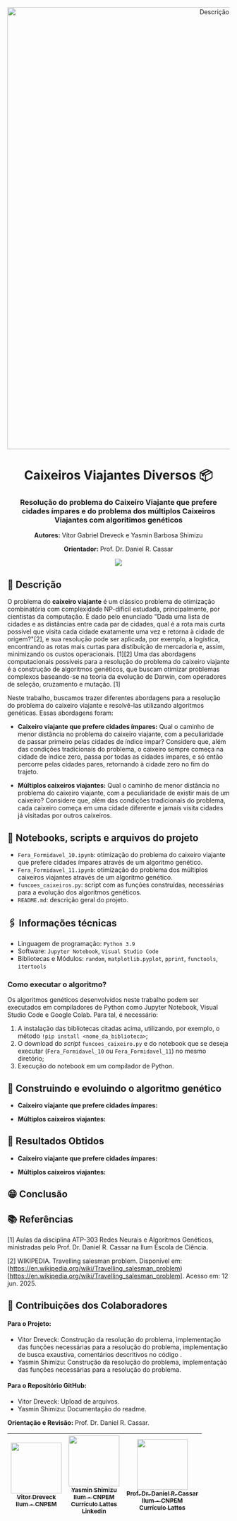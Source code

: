 <div align="center">
  <img src="https://github.com/user-attachments/assets/ccb6f5f1-0e07-4eb2-aa7c-5f681c57a59c" alt="Descrição da imagem" width="1000"/>
</div>

<h1 align="center">Caixeiros Viajantes Diversos 📦</h1>

<h3 align="center">Resolução do problema do Caixeiro Viajante que prefere cidades ímpares e do problema dos múltiplos Caixeiros Viajantes com algoritimos genéticos</h3>

<p align="center"><strong>Autores:</strong> Vítor Gabriel Dreveck e Yasmin Barbosa Shimizu</p>
<p align="center"><strong>Orientador:</strong> Prof. Dr. Daniel R. Cassar</p>

<p align="center">
<img loading="lazy" src="http://img.shields.io/static/v1?label=STATUS&message=EM%20DESENVOLVIMENTO&color=GREEN&style=for-the-badge"/>
</p>

## 📝 Descrição

O problema do **caixeiro viajante** é um clássico problema de otimização combinatória com complexidade NP-difícil estudada, principalmente, por cientistas da computação. É dado pelo enunciado "Dada uma lista de cidades e as distâncias entre cada par de cidades, qual é a rota mais curta possível que visita cada cidade exatamente uma vez e retorna à cidade de origem?"[2], e sua resolução pode ser aplicada, por exemplo, a logística, encontrando as rotas mais curtas para distibuição de mercadoria e, assim, minimizando os custos operacionais. [1][2] Uma das abordagens computacionais possíveis para a resolução do problema do caixeiro viajante é a construção de algoritmos genéticos, que buscam otimizar problemas complexos baseando-se na teoria da evolução de Darwin, com operadores de seleção, cruzamento e mutação. [1]

Neste trabalho, buscamos trazer diferentes abordagens para a resolução do problema do caixeiro viajante e resolvê-las utilizando algoritmos genéticas. Essas abordagens foram: 

* **Caixeiro viajante que prefere cidades ímpares:** Qual o caminho de menor distância no problema do caixeiro viajante, com a peculiaridade de passar primeiro pelas cidades de índice ímpar? Considere que, além das condições tradicionais do problema, o caixeiro sempre começa na cidade de índice zero, passa por todas as cidades ímpares, e só então percorre pelas cidades pares, retornando à cidade zero no fim do trajeto.

* **Múltiplos caixeiros viajantes:** Qual o caminho de menor distância no problema do caixeiro viajante, com a peculiaridade de existir mais de um caixeiro? Considere que, além das condições tradicionais do problema, cada caixeiro começa em uma cidade diferente e jamais visita cidades já visitadas por outros caixeiros.
  
## 📔 Notebooks, scripts e arquivos do projeto
* `Fera_Formidavel_10.ipynb`: otimização do problema do caixeiro viajante que prefere cidades ímpares através de um algoritmo genético.
* `Fera_Formidavel_11.ipynb`: otimização do problema dos múltiplos caixeiros viajantes através de um algoritmo genético.
* `funcoes_caixeiros.py`: script com as funções construídas, necessárias para a evolução dos algoritmos genéticos.
* `README.md`: descrição geral do projeto.
  
## 🖇️ Informações técnicas
* Linguagem de programação: `Python 3.9`
* Software:  `Jupyter Notebook`, `Visual Studio Code`
* Bibliotecas e Módulos: `random`, `matplotlib.pyplot`, `pprint`, `functools`, `itertools`

### Como executar o algoritmo?
Os algoritmos genéticos desenvolvidos neste trabalho podem ser executados em compiladores de Python como Jupyter Notebook, Visual Studio Code e Google Colab. Para tal, é necessário:
1. A instalação das bibliotecas citadas acima, utilizando, por exemplo, o método `!pip install <nome_da_biblioteca>`;
2. O download do *script* `funcoes_caixeiro.py` e do notebook que se deseja executar (`Fera_Formidavel_10` ou `Fera_Formidavel_11`) no mesmo diretório;
3. Execução do notebook em um compilador de Python.
   
## 🧬 Construindo e evoluindo o algoritmo genético

* **Caixeiro viajante que prefere cidades ímpares:**

* **Múltiplos caixeiros viajantes:**

## 🔢 Resultados Obtidos

* **Caixeiro viajante que prefere cidades ímpares:**

* **Múltiplos caixeiros viajantes:**
  

## 😁 Conclusão


## 📚 Referências

[1] Aulas da disciplina ATP-303 Redes Neurais e Algoritmos Genéticos, ministradas pelo Prof. Dr. Daniel R. Cassar na Ilum Escola de Ciência.

[2] WIKIPEDIA. Travelling salesman problem. Disponível em: (https://en.wikipedia.org/wiki/Travelling_salesman_problem)[https://en.wikipedia.org/wiki/Travelling_salesman_problem]. Acesso em: 12 jun. 2025.

## 🧠 Contribuições dos Colaboradores

#### Para o Projeto:
* Vitor Dreveck: Construção da resolução do problema, implementação das funções necessárias para a resolução do problema, implementação de busca exaustiva, comentários descritivos no código .
* Yasmin Shimizu: Construção da resolução do problema, implementação das funções necessárias para a resolução do problema.

#### Para o Repositório GitHub:
* Vitor Dreveck: Upload de arquivos.
* Yasmin Shimizu: Documentação do readme.

**Orientação e Revisão:** Prof. Dr. Daniel R. Cassar.

| [<img loading="lazy" src="https://avatars.githubusercontent.com/u/170521728?v=4" width=115><br><sub> Vitor Dreveck</sub>](https://github.com/vitordreveck-ilum)<br> [<sub>Ilum - CNPEM</sub>](https://ilum.cnpem.br/)<br> | [<img loading="lazy" src="https://avatars.githubusercontent.com/u/171518829?v=4" width=115><br><sub>Yasmin Shimizu</sub>](https://github.com/yasminbshimizu)<br> [<sub>Ilum - CNPEM</sub>](https://ilum.cnpem.br/)<br> [<sub>Currículo Lattes</sub>](https://lattes.cnpq.br/7813674402525956)<br> [<sub>Linkedin</sub>](https://www.linkedin.com/in/yasminbshimizu/) | [<img loading="lazy" src="https://github.com/user-attachments/assets/463d4753-7fa4-4a42-aa54-409e4150bb51" width=115><br> <sub> Prof. Dr. Daniel R. Cassar </sub>](https://github.com/drcassar)<br> [<sub>Ilum - CNPEM</sub>](https://ilum.cnpem.br/)<br> [<sub>Currículo Lattes</sub>](http://lattes.cnpq.br/1717397276752482) | 
| :---: | :---: | :---: | 
